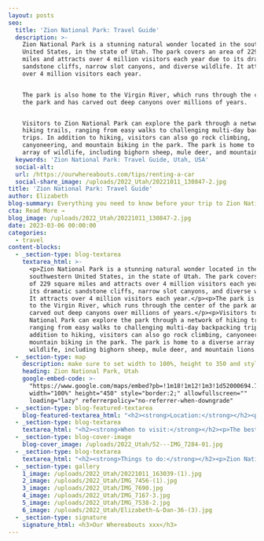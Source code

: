 ```yaml
---
layout: posts
seo:
  title: 'Zion National Park: Travel Guide'
  description: >-
    Zion National Park is a stunning natural wonder located in the southwestern
    United States, in the state of Utah. The park covers an area of 229 square
    miles and attracts over 4 million visitors each year due to its dramatic
    sandstone cliffs, narrow slot canyons, and diverse wildlife. It attracts
    over 4 million visitors each year.


    The park is also home to the Virgin River, which runs through the center of
    the park and has carved out deep canyons over millions of years.


    Visitors to Zion National Park can explore the park through a network of
    hiking trails, ranging from easy walks to challenging multi-day backpacking
    trips. In addition to hiking, visitors can also go rock climbing,
    canyoneering, and mountain biking in the park. The park is home to a diverse
    array of wildlife, including bighorn sheep, mule deer, and mountain lions.
  keywords: 'Zion National Park: Travel Guide, Utah, USA'
  social-alt:
  url: /https://ourwhereabouts.com/tips/renting-a-car
  social-share_image: /uploads/2022_Utah/20221011_130847-2.jpg
title: 'Zion National Park: Travel Guide'
author: Elizabeth
blog-summary: Everything you need to know before your trip to Zion National Park, Utah
cta: Read More →
blog_image: /uploads/2022_Utah/20221011_130847-2.jpg
date: 2023-03-06 00:00:00
categories:
  - travel
content-blocks:
  - _section-type: blog-textarea
    textarea_html: >-
      <p>Zion National Park is a stunning natural wonder located in the
      southwestern United States, in the state of Utah. The park covers an area
      of 229 square miles and attracts over 4 million visitors each year due to
      its dramatic sandstone cliffs, narrow slot canyons, and diverse wildlife.
      It attracts over 4 million visitors each year.</p><p>The park is also home
      to the Virgin River, which runs through the center of the park and has
      carved out deep canyons over millions of years.</p><p>Visitors to Zion
      National Park can explore the park through a network of hiking trails,
      ranging from easy walks to challenging multi-day backpacking trips. In
      addition to hiking, visitors can also go rock climbing, canyoneering, and
      mountain biking in the park. The park is home to a diverse array of
      wildlife, including bighorn sheep, mule deer, and mountain lions.</p>
  - _section-type: map
    description: make sure to set width to 100%, height to 350 and style to border 2
    heading: Zion National Park, Utah
    google-embed-code: >-
      "https://www.google.com/maps/embed?pb=!1m18!1m12!1m3!1d52000694.7598501!2d175.25494949999995!3d37.298202200000006!2m3!1f0!2f0!3f0!3m2!1i1024!2i768!4f13.1!3m3!1m2!1s0x80caead08844f8d9%3A0x7c2e3a15aa3656f5!2sZion%20National%20Park!5e0!3m2!1sen!2sil!4v1678101338721!5m2!1sen!2sil"
      width="100%" height="450" style="border:2;" allowfullscreen=""
      loading="lazy" referrerpolicy="no-referrer-when-downgrade"
  - _section-type: blog-featured-textarea
    blog-featured-textarea_html: "<h2><strong>Location:</strong></h2><p>Zion National Park is located in the southwestern United States, in the state of Utah. The park is situated in Washington County</p><p><strong>• Moab, Utah: </strong>300 miles.</p><p><strong>• Page, Arizona: </strong>118 miles.</p><p><strong>•Las Vegas, Nevada: </strong>170 miles.</p><p><strong>•Salt Lake City, Utah: </strong>300 miles.</p><p>\_</p><h2><strong>Entrance Fee:</strong></h2><p>Weekly passes are non-transferable and are valid for 7 consecutive days including the date of purchase. Weekly passes may be upgraded to annual passes within 7 days of purchase.</p><p><strong>•Private Vehicle: </strong>$35. Valid for 7 days.<br /><strong>•Motorcycle:</strong> $30. Valid for 7 days.<br /><strong>•Per Person:</strong> $20. Valid for 7 days.</p><p><strong>•</strong>We suggest getting a USA National Parks Pass for just $80 and saving money if you’re planning on visiting multiple National Parks in a year.</p><p>\_</p><h2><strong>Opening Hours:</strong></h2><p>The park is open every day of the year.</p><p>Zion Canyon Visitor Center 8 a.m. - 5 p.m.</p><p>\_</p><h2><strong>Where to stay:</strong></h2><p>Springdale.</p><p><strong>Cable Mountain Lodge:</strong> We got a suite with a full kitchen, and a large living room with 2 couches, the bathroom was nice and clean and had everything we needed, the bed was so comfortable it was hard to leave in the morning and my favorite part of the lodge was our balcony with the beautiful view.</p><p><strong>•Price:</strong>&nbsp;About $640 per night.</p>"
  - _section-type: blog-textarea
    textarea_html: "<h2><strong>When to visit:</strong></h2><p>The best time to visit Zion National Park depends on your preferences and what activities you plan to do. We suggest visiting in the fall (Sep - Nov): The temperatures are cooler, the fall foliage is also beautiful during this time and the crowds have thinned out.</p><ul><li>Spring (March-May): This is a great time to visit Zion National Park, as the temperatures are mild and the wildflowers are blooming. However, it can be crowded during peak season.</li><li>Summer (June - August): This is the peak season, and the park can be very crowded. However, the weather is warm and there are more activities available, such as hiking and camping.</li><li>Winter (December - February): This is the least crowded time to visit, but be aware that some areas of the park may be closed due to snow and ice. The park's shuttle service also operates on a limited schedule during the winter.</li></ul><p>\_</p><h2><strong>How long to stay:</strong></h2><p>The amount of time you should stay in Zion National Park depends on your interests, what activities you want to do, and how much time you have available. Here are some general recommendations:</p><ul><li>Two to three days: With two to three days, you can explore more of the park and do longer hikes. You'll have time to see more viewpoints and take in the scenery at a more leisurely pace.</li><li>Four or more days: If you have more than four days, you can really immerse yourself in the park and explore more remote areas. You'll have time to do multi-day backpacking trips, canyoneering, and other outdoor activities.</li></ul><p>\_</p><h2><strong>Reservations:</strong></h2><p>Visitors don't need to make reservations to enter Zion, however, they are required to book reservations to hike Angel's <a target=\"_blank\" rel=\"noopener\" href=\"https://www.recreation.gov/permits/4675310\"> </a>Landing. Permits can be obtained by entering the permit lottery for $3 up to three months in advance.</p><p>\_</p><h2><strong>Shuttles:</strong></h2><p>The shuttles run regularly from March through November, on weekends in February, and the last week in December. Zion Canyon Scenic Drive (the road that starts north of Canyon Junction) is closed to private vehicles when park shuttles are operating. Shuttles can arrive at the stops every seven minutes during the busiest days.</p><p>The first shuttle from the Visitors Center starts at 6:00 am, they are free, and you'll take it to the last stop called \"Temple of Sinawava (the ride will take about 40 mins).</p><p>•Parking at the Visitor Center is limited and if you arrive after 9:00 am you'll probably have to park in Springdale and walk or take a shuttle to the Visitor Center.</p><p><strong>Shuttle Stops:</strong><br />•Zion Canyon Visitor Center&nbsp;<br />•Zion Human History Museum<br />•Canyon Junction<br />•Court of the Patriarchs<br />•Zion Lodge<br />​​​​​​•The Grotto<br />•Weeping Rock<br />•Big Bend&nbsp;<br />•Temple of Sinawava - The Narrows.</p>"
  - _section-type: blog-cover-image
    blog-cover_image: /uploads/2022_Utah/52---IMG_7284-01.jpg
  - _section-type: blog-textarea
    textarea_html: "<h2><strong>Things to do:</strong></h2><p>Zion National Park is a stunning destination for outdoor enthusiasts, with its red rock formations, canyons, waterfalls, and diverse wildlife. Here are some of the top things to do in Zion:</p><ul><li><strong>Hike the Narrows&nbsp;</strong><em>(16 Miles)</em><br />This is one of the most popular hikes in Zion, where you can wade through the Virgin River in a narrow canyon with towering walls on both sides.</li><li><strong>Hike Angels Landing</strong>&nbsp;<em>(5 miles)</em><br />This challenging hike takes you up steep switchbacks and along a narrow ridge to a lookout point with stunning views of the canyon. <strong><em>Permit needed!</em></strong></li><li><strong>Visit the Emerald Pools&nbsp;</strong><em>(2.2 miles)</em><br />A series of three pools that vary in difficulty to reach, each offering a different level of natural beauty.</li><li><strong>Drive the Zion-Mount Carmel Highway</strong><br />This scenic road takes you through tunnels and switchbacks with breathtaking views of the canyon.</li><li><strong>Watch the Sunset at Canyon Overlook&nbsp;</strong><em>(1 mile)</em><br />A short hike will lead you to a beautiful viewpoint overlooking the canyon where you can watch the sunset.</li><li><strong>The Watchman</strong><em> (3.3 miles)</em><p>The Watchman Trail is a popular hiking trail that offers stunning views of the park's iconic rock formations, including the Watchman and Bridge Mountain. The trail is approximately 3.3 miles (5.3 km) roundtrip and is rated as an easy to moderate hike, with a total elevation gain of about 400 feet (122 m).</p></li><li><p><strong>Observation Point</strong><em> (8 miles)</em><br />Observation Point is a popular hiking trail that offers spectacular views of the park's iconic red rock formations, including the Zion Canyon and the surrounding landscape. The trail is rated as a strenuous hike, with a total elevation gain of about 2,000 feet (610 m). The trailhead for Observation Point is located at the Weeping Rock Trailhead, which is accessible by the park's shuttle system</p></li><li><p><strong>Pa'rus Trail</strong><em> (3.5 miles)</em><br />The Pa'rus Trail is a popular hiking and biking trail that follows the Virgin River through the park's beautiful canyon landscape. The trail is rated as an easy hike, with a total elevation gain of about 100 feet (30 m).</p></li><li><p><strong>Visit the Zion Human History Museum</strong><br />Learn about the history and culture of the people who have lived in and around Zion National Park for thousands of years.</p></li><li><strong>Go on a horseback ride: </strong>Many outfitters offer guided horseback rides that take you through the beautiful scenery of the park.</li><li><strong>Explore Kolob Canyons: </strong>This is a lesser-known section of the park that features stunning red rock formations and trails that are less crowded than other areas.</li><li><strong>Canyoneering:&nbsp;</strong>Canyoneering is a popular outdoor activity in Zion National Park that involves traveling through canyons using a combination of hiking, rappelling, and swimming. The park features a variety of canyons with varying degrees of difficulty, ranging from beginner-friendly canyons like Pine Creek Canyon to advanced canyons like the Subway.</li><li><strong>Helicopter Ride: </strong>Zion Helicopters offer an opportunity to see Zion from above for $99-149 per person.</li></ul><p>\_</p><h2><strong>Tips:</strong></h2><p><strong>•Plan ahead: </strong>Zion is a popular destination, and many of the park's attractions, hikes, and campgrounds require reservations.</p><p><strong>•Visit during the offseason:</strong> The park can get very crowded during peak season (June-August), so consider visiting during the offseason (September-May)</p><p><strong>•Wear comfortable shoes and clothing:</strong> The park's trails can be steep and rocky, so make sure to wear comfortable, sturdy shoes and clothing that is appropriate for the weather.</p><p><strong>•Respect wildlife:</strong> Zion is home to a variety of wildlife, including bighorn sheep and mule deer. Observe wildlife from a safe distance and do not feed or disturb them.</p>"
  - _section-type: gallery
    1_image: /uploads/2022_Utah/20221011_163039-(1).jpg
    2_image: /uploads/2022_Utah/IMG_7456-(1).jpg
    3_image: /uploads/2022_Utah/IMG_7690.jpg
    4_image: /uploads/2022_Utah/IMG_7167-3.jpg
    5_image: /uploads/2022_Utah/IMG_7538-2.jpg
    6_image: /uploads/2022_Utah/Elizabeth-&-Dan-36-(3).jpg
  - _section-type: signature
    signature_html: <h3>Our Whereabouts xxx</h3>
---
```

